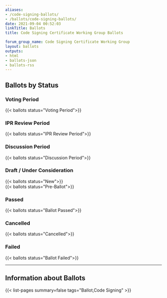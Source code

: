 ```yaml
---
aliases:
- /code-signing-ballots/
- /ballots/code-signing-ballots/
date: 2021-09-04 00:52:03
linkTitle: Ballots
title: Code Signing Certificate Working Group Ballots

forum_group_name: Code Signing Certificate Working Group
layout: ballots
outputs:
- html
- ballots-json
- ballots-rss
---
```


## Ballots by Status

### Voting Period

{{< ballots status="Voting Period">}}

### IPR Review Period

{{< ballots status="IPR Review Period">}}

### Discussion Period

{{< ballots status="Discussion Period">}}

### Draft / Under Consideration

{{< ballots status="New">}}  
{{< ballots status="Pre-Ballot">}}

### Passed

{{< ballots status="Ballot Passed">}}

### Cancelled

{{< ballots status="Cancelled">}}

### Failed

{{< ballots status="Ballot Failed">}}  

---

## Information about Ballots

{{< list-pages summary=false tags="Ballot,Code Signing" >}}